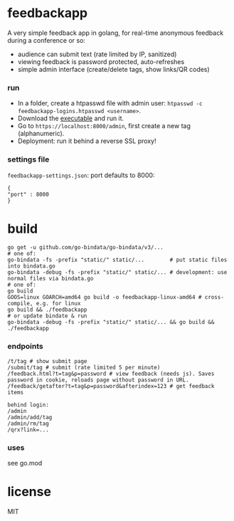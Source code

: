 # feedbackapp

A very simple feedback app in golang, for real-time anonymous feedback during a conference or so: 
* audience can submit text (rate limited by IP, sanitized)
* viewing feedback is password protected, auto-refreshes
* simple admin interface (create/delete tags, show links/QR codes)


### run

* In a folder, create a htpasswd file with admin user: `htpasswd -c feedbackapp-logins.htpasswd <username>`.
* Download the [executable](https://github.com/wolfgangasdf/feedbackapp/releases) and run it.
* Go to `https://localhost:8000/admin`, first create a new tag (alphanumeric).
* Deployment: run it behind a reverse SSL proxy!


### settings file 
`feedbackapp-settings.json`: port defaults to 8000:
```
{
"port" : 8000
}
```


# build

```
go get -u github.com/go-bindata/go-bindata/v3/... 
# one of:
go-bindata -fs -prefix "static/" static/...        # put static files into bindata.go
go-bindata -debug -fs -prefix "static/" static/... # development: use normal files via bindata.go
# one of:
go build
GOOS=linux GOARCH=amd64 go build -o feedbackapp-linux-amd64 # cross-compile, e.g. for linux
go build && ./feedbackapp
# or update bindate & run
go-bindata -debug -fs -prefix "static/" static/... && go build && ./feedbackapp
```

### endpoints

```
/t/tag # show submit page
/submit/tag # submit (rate limited 5 per minute)
/feedback.html?t=tag&p=password # view feedback (needs js). Saves password in cookie, reloads page without password in URL.
/feedback/getafter?t=tag&p=password&afterindex=123 # get feedback items

behind login:
/admin
/admin/add/tag
/admin/rm/tag
/qrx?link=...
```


### uses
see go.mod

# license
MIT


